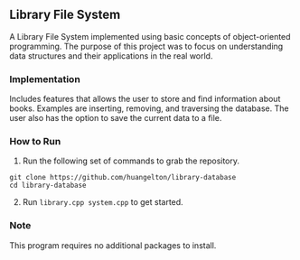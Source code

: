 ## Library File System
A Library File System implemented using basic concepts of object-oriented programming. The purpose of this project was to focus on understanding data structures and their applications in the real world.

### Implementation
Includes features that allows the user to store and find information about books. Examples are inserting, removing, and traversing the database. The user also has the option to save the current data to a file.

### How to Run
1. Run the following set of commands to grab the repository.
```
git clone https://github.com/huangelton/library-database
cd library-database
```
2. Run ```library.cpp system.cpp``` to get started.

### Note
This program requires no additional packages to install.
